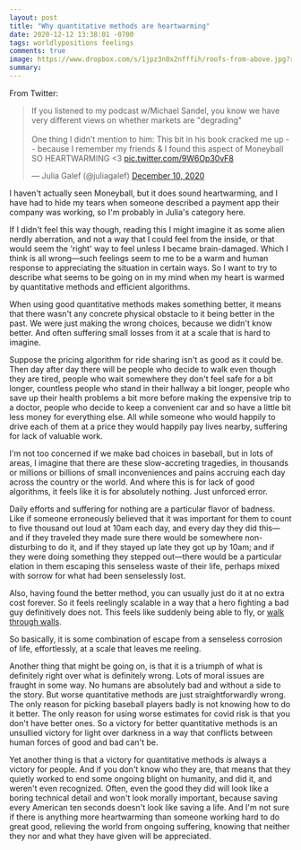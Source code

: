 ```yaml
---
layout: post
title: "Why quantitative methods are heartwarming"
date: 2020-12-12 13:38:01 -0700
tags: worldlypositions feelings
comments: true
image: https://www.dropbox.com/s/1jpz3n0x2nfffih/roofs-from-above.jpg?raw=1
summary:
---
```

From Twitter:

<blockquote class="twitter-tweet"><p lang="en" dir="ltr">If you listened to my podcast w/Michael Sandel, you know we have very different views on whether markets are &quot;degrading&quot;<br><br>One thing I didn&#39;t mention to him: This bit in his book cracked me up -- because I remember my friends &amp; I found this aspect of Moneyball SO HEARTWARMING &lt;3 <a href="https://t.co/9W6Op30vF8">pic.twitter.com/9W6Op30vF8</a></p>&mdash; Julia Galef (@juliagalef) <a href="https://twitter.com/juliagalef/status/1337097616639864832?ref_src=twsrc%5Etfw">December 10, 2020</a></blockquote> <script async src="https://platform.twitter.com/widgets.js" charset="utf-8"></script>

I haven't actually seen Moneyball, but it does sound heartwarming, and I have had to hide my tears when someone described a payment app their company was working, so I'm probably in Julia's category here.

If I didn't feel this way though, reading this I might imagine it as some alien nerdly aberration, and not a way that I could feel from the inside, or that would seem the 'right' way to feel unless I became brain-damaged. Which I think is all wrong&mdash;such feelings seem to me to be a warm and human response to appreciating the situation in certain ways. So I want to try to describe what seems to be going on in my mind when my heart is warmed by quantitative methods and efficient algorithms.

When using good quantitative methods makes something better, it means that there wasn't any concrete physical obstacle to it being better in the past. We were just making the wrong choices, because we didn't know better. And often suffering small losses from it at a scale that is hard to imagine.

Suppose the pricing algorithm for ride sharing isn't as good as it could be. Then day after day there will be people who decide to walk even though they are tired, people who wait somewhere they don't feel safe for a bit longer, countless people who stand in their hallway a bit longer, people who save up their health problems a bit more before making the expensive trip to a doctor, people who decide to keep a convenient car and so have a little bit less money for everything else. All while someone who would happily to drive each of them at a price they would happily pay lives nearby, suffering for lack of valuable work.

I'm not too concerned if we make bad choices in baseball, but in lots of areas, I imagine that there are these slow-accreting tragedies, in thousands or millions or billions of small inconveniences and pains accruing each day across the country or the world. And where this is for lack of good algorithms, it feels like it is for absolutely nothing. Just unforced error.

Daily efforts and suffering for nothing are a particular flavor of badness. Like if someone erroneously believed that it was important for them to count to five thousand out loud at 10am each day, and every day they did this&mdash;and if they traveled they made sure there would be somewhere non-disturbing to do it, and if they stayed up late they got up by 10am; and if they were doing something they stepped out&mdash;there would be a particular elation in them escaping this senseless waste of their life, perhaps mixed with sorrow for what had been senselessly lost.

Also, having found the better method, you can usually just do it at no extra cost forever. So it feels reelingly scalable in a way that a hero fighting a bad guy definitively does not. This feels like suddenly being able to fly, or [walk through walls](https://worldspiritsockpuppet.com/2020/11/26/air-walls-and-empty-currents.html).

So basically, it is some combination of escape from a senseless corrosion of life, effortlessly, at a scale that leaves me reeling.

Another thing that might be going on, is that it is a triumph of what is definitely right over what is definitely wrong. Lots of moral issues are fraught in some way. No humans are absolutely bad and without a side to the story. But worse quantitative methods are just straightforwardly wrong. The only reason for picking baseball players badly is not knowing how to do it better. The only reason for using worse estimates for covid risk is that you don't have better ones. So a victory for better quantitative methods is an unsullied victory for light over darkness in a way that conflicts between human forces of good and bad can't be.

Yet another thing is that a victory for quantitative methods *is* always a victory for people. And if you don't know who they are, that means that they quietly worked to end some ongoing blight on humanity, and did it, and weren't even recognized. Often, even the good they did will look like a boring technical detail and won't look morally important, because saving every American ten seconds doesn't look like saving a life. And I'm not sure if there is anything more heartwarming than someone working hard to do great good, relieving the world from ongoing suffering, knowing that neither they nor and what they have given will be appreciated.
